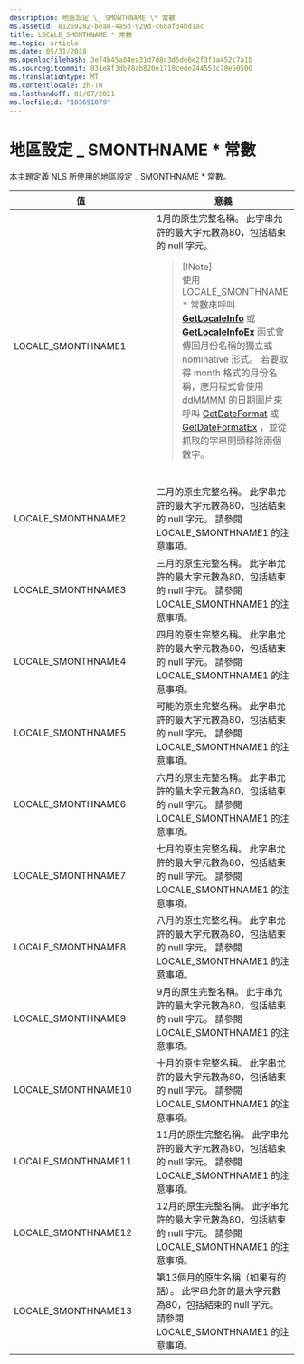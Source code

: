```yaml
---
description: 地區設定 \_ SMONTHNAME \* 常數
ms.assetid: 81269282-bea8-4a5d-929d-c68af34bd1ac
title: LOCALE_SMONTHNAME * 常數
ms.topic: article
ms.date: 05/31/2018
ms.openlocfilehash: 3ef4b45a84ea31d7d8c3d5de6e2f3f3a452c7a1b
ms.sourcegitcommit: 831e8f3db78ab820e1710cede244553c70e50500
ms.translationtype: MT
ms.contentlocale: zh-TW
ms.lasthandoff: 01/07/2021
ms.locfileid: "103691079"
---
```

# <a name="locale_smonthname-constants"></a>地區設定 \_ SMONTHNAME \* 常數

本主題定義 NLS 所使用的地區設定 \_ SMONTHNAME \* 常數。



<table>
<colgroup>
<col style="width: 50%" />
<col style="width: 50%" />
</colgroup>
<thead>
<tr class="header">
<th>值</th>
<th>意義</th>
</tr>
</thead>
<tbody>
<tr class="odd">
<td>LOCALE_SMONTHNAME1</td>
<td>1月的原生完整名稱。 此字串允許的最大字元數為80，包括結束的 null 字元。
<blockquote>
[!Note]<br />
使用 LOCALE_SMONTHNAME * 常數來呼叫 <a href="/windows/desktop/api/Winnls/nf-winnls-getlocaleinfoa"><strong>GetLocaleInfo</strong></a> 或 <a href="/windows/desktop/api/Winnls/nf-winnls-getlocaleinfoex"><strong>GetLocaleInfoEx</strong></a> 函式會傳回月份名稱的獨立或 nominative 形式。 若要取得 month 格式的月份名稱，應用程式會使用 ddMMMM 的日期圖片來呼叫 <a href="/windows/desktop/api/datetimeapi/nf-datetimeapi-getdateformata">GetDateFormat</a> 或 <a href="/windows/desktop/api/datetimeapi/nf-datetimeapi-getdateformatex">GetDateFormatEx</a> ，並從抓取的字串開頭移除兩個數字。
</blockquote>
<br/></td>
</tr>
<tr class="even">
<td>LOCALE_SMONTHNAME2</td>
<td>二月的原生完整名稱。 此字串允許的最大字元數為80，包括結束的 null 字元。 請參閱 LOCALE_SMONTHNAME1 的注意事項。</td>
</tr>
<tr class="odd">
<td>LOCALE_SMONTHNAME3</td>
<td>三月的原生完整名稱。 此字串允許的最大字元數為80，包括結束的 null 字元。 請參閱 LOCALE_SMONTHNAME1 的注意事項。</td>
</tr>
<tr class="even">
<td>LOCALE_SMONTHNAME4</td>
<td>四月的原生完整名稱。 此字串允許的最大字元數為80，包括結束的 null 字元。 請參閱 LOCALE_SMONTHNAME1 的注意事項。</td>
</tr>
<tr class="odd">
<td>LOCALE_SMONTHNAME5</td>
<td>可能的原生完整名稱。 此字串允許的最大字元數為80，包括結束的 null 字元。 請參閱 LOCALE_SMONTHNAME1 的注意事項。</td>
</tr>
<tr class="even">
<td>LOCALE_SMONTHNAME6</td>
<td>六月的原生完整名稱。 此字串允許的最大字元數為80，包括結束的 null 字元。 請參閱 LOCALE_SMONTHNAME1 的注意事項。</td>
</tr>
<tr class="odd">
<td>LOCALE_SMONTHNAME7</td>
<td>七月的原生完整名稱。 此字串允許的最大字元數為80，包括結束的 null 字元。 請參閱 LOCALE_SMONTHNAME1 的注意事項。</td>
</tr>
<tr class="even">
<td>LOCALE_SMONTHNAME8</td>
<td>八月的原生完整名稱。 此字串允許的最大字元數為80，包括結束的 null 字元。 請參閱 LOCALE_SMONTHNAME1 的注意事項。</td>
</tr>
<tr class="odd">
<td>LOCALE_SMONTHNAME9</td>
<td>9月的原生完整名稱。 此字串允許的最大字元數為80，包括結束的 null 字元。 請參閱 LOCALE_SMONTHNAME1 的注意事項。</td>
</tr>
<tr class="even">
<td>LOCALE_SMONTHNAME10</td>
<td>十月的原生完整名稱。 此字串允許的最大字元數為80，包括結束的 null 字元。 請參閱 LOCALE_SMONTHNAME1 的注意事項。</td>
</tr>
<tr class="odd">
<td>LOCALE_SMONTHNAME11</td>
<td>11月的原生完整名稱。 此字串允許的最大字元數為80，包括結束的 null 字元。 請參閱 LOCALE_SMONTHNAME1 的注意事項。</td>
</tr>
<tr class="even">
<td>LOCALE_SMONTHNAME12</td>
<td>12月的原生完整名稱。 此字串允許的最大字元數為80，包括結束的 null 字元。 請參閱 LOCALE_SMONTHNAME1 的注意事項。</td>
</tr>
<tr class="odd">
<td>LOCALE_SMONTHNAME13</td>
<td>第13個月的原生名稱（如果有的話）。 此字串允許的最大字元數為80，包括結束的 null 字元。 請參閱 LOCALE_SMONTHNAME1 的注意事項。</td>
</tr>
</tbody>
</table>



 

 

 




